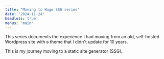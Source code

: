 ```yaml
---
title: "Moving to Hugo SSG series"
date: "2024-11-24"
headless: true
menus: 'main'
---
```


This series documents the experience I had moving from an old, self-hosted Wordpress site with a theme that I didn't update for 10 years.

This is my journey moving to a static site generator (SSG).
